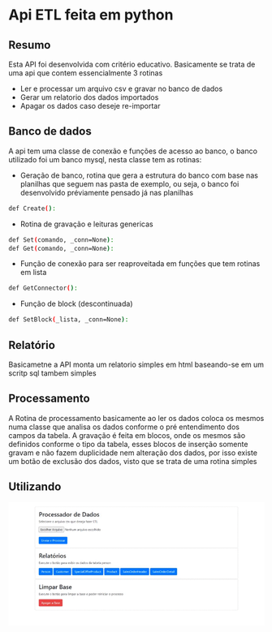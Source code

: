# Api ETL feita em python

## Resumo
Esta API foi desenvolvida com critério educativo.
Basicamente se trata de uma api que contem essencialmente 3 rotinas
- Ler e processar um arquivo csv e gravar no banco de dados
- Gerar um relatorio dos dados importados
- Apagar os dados caso deseje re-importar

## Banco de dados
A api tem uma classe de conexão e funções de acesso ao banco, o banco utilizado foi um banco mysql, nesta classe tem as rotinas:
 - Geração de banco, rotina que gera a estrutura do banco com base nas planilhas que seguem nas pasta de exemplo, ou seja, o banco foi desenvolvido préviamente pensado já nas planilhas
```sh
def Create():
```
 - Rotina de gravação e leituras genericas
```sh
def Set(comando, _conn=None):
def Get(comando, _conn=None):
```
 - Função de conexão para ser reaproveitada em funções que tem rotinas em lista
```sh
def GetConnector():
```
 - Função de block (descontinuada)
```sh
def SetBlock(_lista, _conn=None):
```

## Relatório
Basicametne a API monta um relatorio simples em html baseando-se em um scritp sql tambem simples

## Processamento
A Rotina de processamento basicamente ao ler os dados coloca os mesmos numa classe que analisa os dados conforme o pré entendimento dos campos da tabela. A gravação é feita em blocos, onde os mesmos são definidos conforme o tipo da tabela, esses blocos de inserção somente gravam e não fazem duplicidade nem alteração dos dados, por isso existe um botão de exclusão dos dados, visto que se trata de uma rotina simples

## Utilizando
![](demonstracao.gif)

